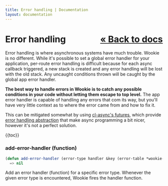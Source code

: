 ```yaml
---
title: Error handling | Documentation
layout: documentation
---
```


<a style="float: right;" href="/docs">&laquo; Back to docs</a>
Error handling
==============
Error handling is where asynchronous systems have much trouble. Wookie is no
different. While it's possible to set a global error handler for your
application, per-route error handling is difficult because for each async
callback triggered, a new stack is created and any error handling will be lost
with the old stack. Any uncaught conditions thrown will be caught by the global
app error handler.

__The best way to handle errors in Wookie is to catch any possible conditions in
your code without letting them escape to top level.__ The app error handler is
capable of handling any errors that com its way, but you'll have very little
context as to where the error came from and how to fix it.

This can be mitigated somewhat by using [cl-async's futures](http://orthecreedence.github.com/cl-async/),
which provide [error handling abstraction](http://orthecreedence.github.com/cl-async/future#error-handling)
that make async programming a bit nicer, however it's not a perfect solution.

{{toc}}

### add-error-handler (function)
```lisp
(defun add-error-handler (error-type handler &key (error-table *wookie-error-handlers*)))
  => nil
```
Add an error handler (function) for a specific error type. Whenever the given
error type is encountered, Wookie fires the handler function.
